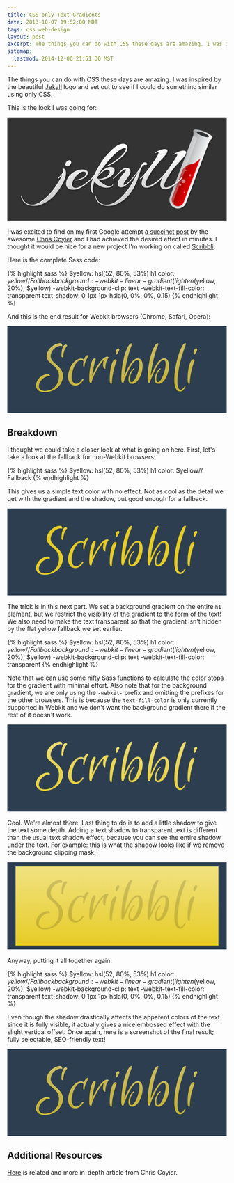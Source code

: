 ```yaml
---
title: CSS-only Text Gradients
date: 2013-10-07 19:52:00 MDT
tags: css web-design
layout: post
excerpt: The things you can do with CSS these days are amazing. I was inspired by the beautiful Jekyll logo and set out to see if I could do something similar using only CSS.
sitemap:
  lastmod: 2014-12-06 21:51:30 MST
---
```


The things you can do with CSS these days are amazing. I was inspired by the beautiful [Jekyll](http://jekyllrb.com/) logo and set out to see if I could do something similar using only CSS.

This is the look I was going for:

![Jekyll Logo](/blog/images/jekyll-logo.png)

I was excited to find on my first Google attempt [a succinct post](http://css-tricks.com/snippets/css/gradient-text/) by the awesome [Chris Coyier](http://chriscoyier.net/) and I had achieved the desired effect in minutes. I thought it would be nice for a new project I'm working on called [Scribbli](https://github.com/mjswensen/scribbli).

Here is the complete Sass code:

{% highlight sass %}
$yellow: hsl(52, 80%, 53%)
h1
  color: $yellow// Fallback
  background: -webkit-linear-gradient(lighten($yellow, 20%), $yellow)
  -webkit-background-clip: text
  -webkit-text-fill-color: transparent
  text-shadow: 0 1px 1px hsla(0, 0%, 0%, 0.15)
{% endhighlight %}

And this is the end result for Webkit browsers (Chrome, Safari, Opera):

![End Result](/blog/images/scribbli-logo-final.png)

## Breakdown

I thought we could take a closer look at what is going on here. First, let's take a look at the fallback for non-Webkit browsers:

{% highlight sass %}
$yellow: hsl(52, 80%, 53%)
h1
  color: $yellow// Fallback
{% endhighlight %}

This gives us a simple text color with no effect. Not as cool as the detail we get with the gradient and the shadow, but good enough for a fallback.

![Fallback](/blog/images/scribbli-logo-fallback.png)

The trick is in this next part. We set a background gradient on the entire `h1` element, but we restrict the visibility of the gradient to the form of the text! We also need to make the text transparent so that the gradient isn't hidden by the flat yellow fallback we set earlier.

{% highlight sass %}
$yellow: hsl(52, 80%, 53%)
h1
  color: $yellow// Fallback
  background: -webkit-linear-gradient(lighten($yellow, 20%), $yellow)
  -webkit-background-clip: text
  -webkit-text-fill-color: transparent
{% endhighlight %}

Note that we can use some nifty Sass functions to calculate the color stops for the gradient with minimal effort. Also note that for the background gradient, we are only using the `-webkit-` prefix and omitting the prefixes for the other browsers. This is because the `text-fill-color` is only currently supported in Webkit and we don't want the background gradient there if the rest of it doesn't work.

![Clipped Gradient Background](/blog/images/scribbli-logo-clipped-gradient.png)

Cool. We're almost there. Last thing to do is to add a little shadow to give the text some depth. Adding a text shadow to transparent text is different than the usual text shadow effect, because you can see the entire shadow under the text. For example: this is what the shadow looks like if we remove the background clipping mask:

![Transparent Text Shadow](/blog/images/scribbli-logo-shadow.png)

Anyway, putting it all together again:

{% highlight sass %}
$yellow: hsl(52, 80%, 53%)
h1
  color: $yellow// Fallback
  background: -webkit-linear-gradient(lighten($yellow, 20%), $yellow)
  -webkit-background-clip: text
  -webkit-text-fill-color: transparent
  text-shadow: 0 1px 1px hsla(0, 0%, 0%, 0.15)
{% endhighlight %}

Even though the shadow drastically affects the apparent colors of the text since it is fully visible, it actually gives a nice embossed effect with the slight vertical offset. Once again, here is a screenshot of the final result; fully selectable, SEO-friendly text!

![End Result](/blog/images/scribbli-logo-final.png)

## Additional Resources

[Here](http://css-tricks.com/image-under-text/) is related and more in-depth article from Chris Coyier.
